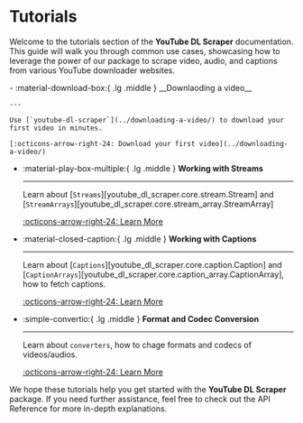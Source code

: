 # Tutorials

Welcome to the tutorials section of the **YouTube DL Scraper** documentation. This guide will walk you through common use cases, showcasing how to leverage the power of our package to scrape video, audio, and captions from various YouTube downloader websites.

<div class="grid cards" markdown>
-   :material-download-box:{ .lg .middle } __Downlaoding a video__

    ---

    Use [`youtube-dl-scraper`](../downloading-a-video/) to download your first video in minutes.

    [:octicons-arrow-right-24: Download your first video](../downloading-a-video/)

-   :material-play-box-multiple:{ .lg .middle } **Working with Streams**

    ---

    Learn about [`Streams`][youtube_dl_scraper.core.stream.Stream] and [`StreamArrays`][youtube_dl_scraper.core.stream_array.StreamArray]

    [:octicons-arrow-right-24: Learn More](../working-with-streams-and-streamarrays/)

-   :material-closed-caption:{ .lg .middle } **Working with Captions**

    ---

    Learn about [`Captions`][youtube_dl_scraper.core.caption.Caption] and [`CaptionArrays`][youtube_dl_scraper.core.caption_array.CaptionArray], how to fetch captions.

    [:octicons-arrow-right-24: Learn More](../working-with-captions-captionarray/)

-   :simple-convertio:{ .lg .middle } **Format and Codec Conversion**

    ---

    Learn about `converters`, how to chage formats and codecs of videos/audios.

    [:octicons-arrow-right-24: Learn More](../format-and-codec-conversion/)

</div>

We hope these tutorials help you get started with the **YouTube DL Scraper** package. If you need further assistance, feel free to check out the API Reference for more in-depth explanations.
